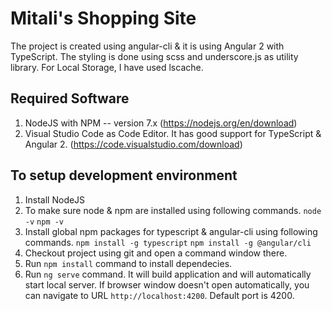 # Mitali's Shopping Site

The project is created using angular-cli & it is using Angular 2 with TypeScript. The styling is done using scss and underscore.js as utility library. For Local Storage, I have used lscache.

## Required Software
1) NodeJS with NPM -- version 7.x (https://nodejs.org/en/download)
2) Visual Studio Code as Code Editor. It has good support for TypeScript & Angular 2. (https://code.visualstudio.com/download)

## To setup development environment

1) Install NodeJS
2) To make sure node & npm are installed using following commands.
`node -v`
`npm -v`
3) Install global npm packages for typescript & angular-cli using following commands.
`npm install -g typescript`
`npm install -g @angular/cli`
4) Checkout project using git and open a command window there.
5) Run `npm install` command to install dependecies.
6) Run `ng serve` command. It will build application and will automatically start local server. If browser window doesn't open automatically, you can navigate to URL `http://localhost:4200`. Default port is 4200.

